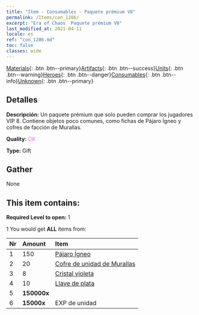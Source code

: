 ```yaml
---
title: "Item - Consumables - Paquete prémium V8"
permalink: /Items/con_1286/
excerpt: "Era of Chaos  Paquete prémium V8"
last_modified_at: 2021-04-11
locale: es
ref: "con_1286.md"
toc: false
classes: wide
---
```

 [Materials](/es/Items/){: .btn .btn--primary}[Artifacts](/es/Items/Artifacts/){: .btn .btn--success}[Units](/es/Items/Units/){: .btn .btn--warning}[Heroes](/es/Items/Heroes/){: .btn .btn--danger}[Consumables](/es/Items/Consumables/){: .btn .btn--info}[Unknown](/es/Items/Unknown/){: .btn .btn--primary}

## Detalles
 **Descripción:** Un paquete prémium que solo pueden comprar los jugadores VIP 8. Contiene objetos poco comunes, como fichas de Pájaro Ígneo y cofres de facción de Murallas.

 **Quality:** <span style="color: #DA70D6">OK</span>

 **Type:** Gift

## Gather

  None

## This item contains:

 **Required Level to open:** 1

 1 You would get **ALL** items  from:

  | Nr | Amount |     Item    |
  |:---|:-------|:------------|
  | 1 | 150 | [Pájaro Ígneo](/es/Items/unt_268/) | 
  | 2 | 20 | [Cofre de unidad de Murallas](/es/Items/con_1270/) | 
  | 3 | 8 | [Cristal violeta](/es/Items/con_720/) | 
  | 4 | 10 | [Llave de plata](/es/Items/con_693/) | 
  | 5 |  **150000x** | <i class="fas fa-coins"/> |  | 
  | 6 |  **15000x** | EXP de unidad |  | 
